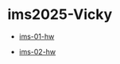 # ims2025-Vicky

- [ims-01-hw](ims01-Vicky_2025_04_03_15_19_23)

- [ims-02-hw](ims-02-Vicky_2025_04_03_14_49_23)

